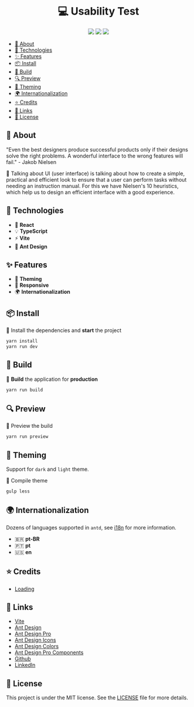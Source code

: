 <h1 align="center">
💻 Usability Test
</h1>

<div align="center">

![](https://img.shields.io/badge/release-v1.0.0-52a49a)
![](https://img.shields.io/badge/yarn-%3E%3D%201.22.19-blue)
![](https://img.shields.io/badge/node-%3E%3D%2018.9.0-green)

</div>

- [📄 About](#-about)
- [🚀 Technologies](#-technologies)
- [✨ Features](#-features)
- [📦 Install](#-install)
- [🔨 Build](#-build)
- [🔍 Preview](#-preview)
- [🎨 Theming](#-theming)
- [🌍 Internationalization](#-internationalization)
- [⭐ Credits](#-credits)
- [🔗 Links](#-links)
- [📝 License](#-license)

## 📄 About

"Even the best designers produce successful products only if their designs solve the right problems.
A wonderful interface to the wrong features will fail." - Jakob Nielsen

📝 Talking about UI (user interface) is talking about how to create a simple, practical and efficient look to ensure that a user can perform tasks without needing an instruction manual. For this we have Nielsen's 10 heuristics, which help us to design an efficient interface with a good experience.

## 🚀 Technologies

- 🔩 **React**
- 💡 **TypeScript**
- ⚡ **Vite**
- 🌈 **Ant Design**

## ✨ Features

- 🎨 **Theming**
- 📱 **Responsive**
- 🌍 **Internationalization**

## 📦 Install

📝 Install the dependencies and **start** the project

```bash
yarn install
yarn run dev
```

## 🔨 Build

📝 **Build** the application for **production**

```bash
yarn run build
```

## 🔍 Preview

📝 Preview the build

```bash
yarn run preview
```

## 🎨 Theming

Support for `dark` and `light` theme.

📝 Compile theme

```bash
gulp less
```

## 🌍 Internationalization

Dozens of languages supported in `antd`, see [i18n](https://ant.design/docs/react/i18n) for more information.

- 🇧🇷 **pt-BR**
- 🇵🇹 **pt**
- 🇺🇸 **en**

## ⭐ Credits

- [Loading](https://dribbble.com/shots/7425055-Book-Loader)

## 🔗 Links

- [Vite](https://vitejs.dev/)
- [Ant Design](https://ant.design/)
- [Ant Design Pro](https://preview.pro.ant.design/)
- [Ant Design Icons](https://github.com/ant-design/ant-design-icons/)
- [Ant Design Colors](https://github.com/ant-design/ant-design-colors/)
- [Ant Design Pro Components](https://procomponents.ant.design/)
- [Github](https://github.com/andersonsrocha)
- [LinkedIn](https://www.linkedin.com/in/anderson-silva-a40926192)

## 📝 License

This project is under the MIT license. See the [LICENSE](LICENSE) file for more details.
